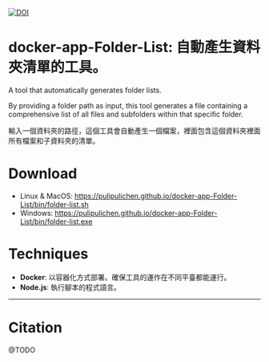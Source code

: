[![DOI](https://zenodo.org/badge/835419218.svg)](https://zenodo.org/doi/10.5281/zenodo.13128108)

# docker-app-Folder-List: 自動產生資料夾清單的工具。
A tool that automatically generates folder lists.

By providing a folder path as input, this tool generates a file containing a comprehensive list of all files and subfolders within that specific folder.

輸入一個資料夾的路徑，這個工具會自動產生一個檔案，裡面包含這個資料夾裡面所有檔案和子資料夾的清單。

# Download

- Linux & MacOS: https://pulipulichen.github.io/docker-app-Folder-List/bin/folder-list.sh
- Windows: https://pulipulichen.github.io/docker-app-Folder-List/bin/folder-list.exe

# Techniques

- **Docker**: 以容器化方式部署。確保工具的運作在不同平臺都能運行。
- **Node.js**: 執行腳本的程式語言。


----

# Citation

@TODO